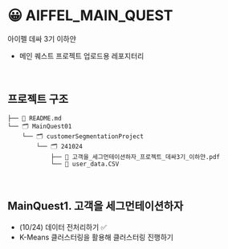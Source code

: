 # 😀 AIFFEL_MAIN_QUEST
아이펠 데싸 3기 이하얀
- 메인 퀘스트 프로젝트 업로드용 레포지터리

<br>

## 프로젝트 구조
```
├── 📑 README.md
└── 🗂 MainQuest01
    └── 🗂 customerSegmentationProject
        └── 🗂 241024
            ├── 📑 고객을_세그먼테이션하자_프로젝트_데싸3기_이하얀.pdf
            └── 📑 user_data.CSV

```

<br>

## MainQuest1. 고객을 세그먼테이션하자
- (10/24) 데이터 전처리하기 ✅
- K-Means 클러스터링을 활용해 클러스터링 진행하기
